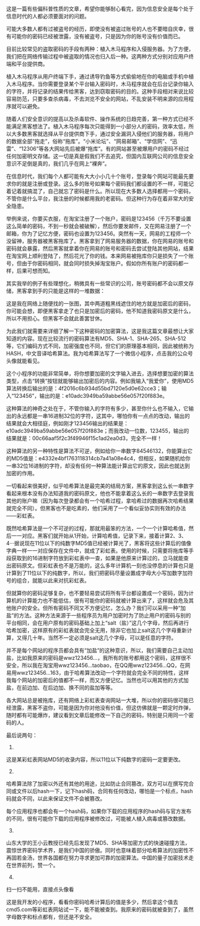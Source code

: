 这是一篇有些偏科普性质的文章，希望你能够耐心看完，因为信息安全是每个处于信息时代的人都必须要面对的问题。

可能大多数人都有过被盗号的经历，即使没有被盗过账号的人也不要暗自庆幸，很有可能你的密码已经被泄露，没有被盗号，只是因为你的账号没有价值而已。

目前比较常见的盗取密码的手段有两种：植入木马程序和入侵服务器。为了方便，我们把在网络传输过程中被盗取的情况也归入后一种。这两种方式分别对应用户终端和平台提供商。

植入木马程序从用户终端下手，通过诱导钓鱼等方式偷偷地在你的电脑或手机中植入木马程序。当你需要登录某个平台输入密码时，木马程序就会在后台记录你输入的字符，并将记录的结果传给黑客，达到窃取密码的目的。这种手段相对来说比较容易防范，只要多查杀病毒，不去浏览不安全的网站，不乱安装不明来源的应用程序就可以避免。

随着人们安全意识的提高以及杀毒软件、操作系统的日趋完善，第一种方式已经不能满足黑客想法了。植入木马程序每次只能得到一小部分人的密码，效率太低，所以大多数黑客就选择从平台提供商下手，通过安全漏洞入侵他们的服务器，将用户的数据全部“拖走”，俗称“拖库”。“小米论坛”、“网易邮箱”、“学信网”、“迅雷”、“12306”等各大网站先后被爆“拖库”。有的网站甚至被爆用户的密码不经过任何加密明文存储。这一切是真是假我们不去追究，但国内互联网公司的信息安全意识不足倒是真的，我们几乎在网上“裸奔”。

在信息时代，我们每个人都可能有大大小小几十个账号，登录每个网站可能最先要求你的就是注册或登录。这么多的账号如果每个密码我们都设置的不一样，可能记着记着就搞混了，自己就忘了密码是什么。所以现在大多数人选择都用一个密码，不管你是什么平台，我注册的时候都用我的老密码。但这种行为存在着非常大的安全隐患。

举例来说，你要买衣服，在淘宝注册了一个账户，密码是123456（千万不要设置这么简单的密码，不到一秒就会被破解），然后你要发邮件，又在网易注册了一个邮箱，你为了记忆方便，密码也设置为123456。突然有一天，网易的工程师一个没留神，服务器被黑客拖库了。黑客拿到了网易服务器的数据，你在网易的账号和密码就会暴露，然后黑客就拿着你在网易的账号和密码去尝试登陆其他网站，结果在淘宝网上顺利登陆了，然后花光了你的钱。本来网易被拖库你只是损失了一个账号，但由于你密码相同，就会同时损失掉淘宝账户。假如你所有账户的密码都一样，后果可想而知。

其实我举的例子有些理想化，稍微具有一些常识的公司，账号密码都不会以原文存储，黑客拿到手的只能是这样的一堆数据：



这是我在网络上随便找的一张图，其中两道粗黑线遮住的地方就是加密后的密码，你可能会想，即便黑客拿走了也只是加密后的密码，他不知道我密码原文是什么，所以不用担心。但黑客不会就此善罢甘休。

为此我们就需要来详细了解一下这种密码的加密算法，这是我这篇文章最想让大家知道的内容。现在比较流行的密码算法有MD5、SHA-1、SHA-265、SHA-512等，它们编码方式不同，加密强度也不同，但它们的原理基本相同，因此被统称为HASH，中文音译哈希算法。我为哈希算法写了一个微信小程序，点击我的公众号头像就能看见。

这个小程序的功能非常简单，将你想要加密的文字输入进去，选择想要加密的算法类型，点击“转换”按钮就能够输出加密后的内容。例如我输入“我爱你”，使用MD5算法转换后输出的是：4f2016c6b934d55bd7120e5d0e62cce3；输入“123456”，输出的是：e10adc3949ba59abbe56e057f20f883e。




这种算法的神奇之处在于，不管你输入的字符有多少，甚至你什么也不输入，它输出的永远都是一串16进制32位的字符，这其中，哪怕你有一点点的改动，输出的结果就会大相径庭，例如刚才123456输出的结果是：e10adc3949ba59abbe56e057f20f883e；而我改动一位数，123455，输出的结果就是：00c66aaf5f2c3f49946f15c1ad2ea0d3，完全不一样！

这种算法的另一种特性是算法不可逆，例如给你一串数字84546132，你能算出它的MD5值是：e4332e4bf1763118314cb7a41a08e4c4，但相反，如果随机给你一串32位16进制的字符，却没有任何一种算法能计算出它的原文，因此也就达到加密的作用。

一切看起来很美好，似乎哈希算法是最完美的结局方案，黑客拿到这么长一串数字看起来根本没有办法知道我的密码原文，他也不能拿着这么长的一串数字去登录我其他的账户嘛（因为每次登录都会有一个哈希过程，拿哈希过的数据再次哈希结果就完全不同）。但黑客也不是吃素的，他们采用了一个看似妥协实则有效的办法——彩虹表。

既然哈希算法是一个不可逆的过程，那就用最笨的方法，一个一个计算哈希值，然后一一对应。黑客们就开始从1开始，计算哈希值，记录下来，接着计算2、3、4···据说现在11位以下的纯数字MD5值已经被计算光了，黑客将这些计算后的值像字典一样一一对应保存在文件中，就成了彩虹表。使用的时候，只需要将拖库等手段获取到的16进制字符放到彩虹表中一查，如果是他原来计算过的，立马就能查出密码原文。但彩虹表也不是万能的，这么多年计算机一刻也没停息的计算也只是计算到了11位以下的纯数字，所以，我们把密码尽量设置成字母大小写加数字加符号的组合，就能以此来对抗彩虹表。

但就算你的密码足够复杂，也不要轻易尝试将所有平台都设置成一个密码，因为计算机的计算能力也不能低估，很有可能你的密码就被计算出来了，这样就会危及其他账户的安全。但所有密码不同又不方便记忆，怎么办？我们可以采用一种“加盐”的方法。这种方法来源于一些程序员为用户加密时为了防止用户的密码与别的平台相同，会在用户原有的密码基础上加上“salt（盐）”这几个字母，然后再进行哈希加密，这样原有的彩虹表就会完全无用，除非它也加上salt这几个字母重新计算，又得几十年。当然不一定必须是salt这几个字母，可以是任意的字符。

并不是每个网站的程序员都会具有“加盐”的这种意识，所以，我们需要自己主动加盐，比如我原来的密码是wwz123456...，我所有的账号都用这个密码，这样很不安全，所以我在淘宝用wwz123456...taobao，在QQ用wwz123456...QQ，在网易用wwz123456...163，由于哈希算法改动一个字符就会完全不同的特性，这样我每个网站的加密后的值都不一样，而又方便记忆。当然也可以用其他的方式加盐，在前边加、在后边加、换不同的盐加等等。

各大网站总是被拖库，还有网络上彩虹表查询网站一大堆，所以你的密码很可能已经泄露，黑客不盗你，可能是因为你对他没有价值，但这仿佛就是一颗定时炸弹，随时都有可能爆炸，建议看到文章后能修改一下自己的密码，特别是只用同一个密码的人。


最后说两句：

1.

这是某彩虹表网站MD5的收录内容，所以11位以下纯数字的密码一定要更改。

2.
哈希算法除了加密以外还有其他的用途，比如防止合同篡改，双方可以在撰写完合同或文件以后hash一下，记下hash码，合同有任何改动，哪怕是一个标点，hash码就会不同，以此来保证文件不会被篡改。

每个应用程序也都会有一个hash码，如果你下载的应用程序的hash码与官方发布的不同，很有可能你下载的应用程序被修改过，可能被人植入病毒或篡改数据。

3.
山东大学的王小云教授已经先后发现了MD5、SHA等加密方式的快速碰撞方法，震惊世界密码学术界，是我们中国的骄傲。同时也意味着部分哈希算法的加密性不再固若金汤，世界各国都在努力寻求更加可靠的加密算法。中国的量子加密技术走在世界前列，赞一个。

4.

扫一扫不能用，直接点头像看

这是我开发的小程序，看看你密码哈希计算后的值是多少，然后拿这个值去cmd5.com等彩虹表网站试一下，能不能被查到。我原来的密码就被查到了，虽然字母数字和标点都有，但还是不安全。
